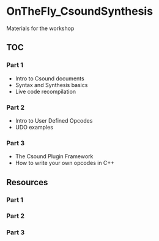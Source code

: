 # OnTheFly_CsoundSynthesis
Materials for the workshop

## TOC

### Part 1

* Intro to Csound documents
* Syntax and Synthesis basics
* Live code recompilation

### Part 2

* Intro to User Defined Opcodes
* UDO examples

### Part 3

* The Csound Plugin Framework
* How to write your own opcodes in C++

## Resources 

### Part 1

### Part 2

### Part 3


